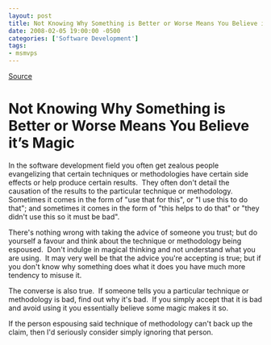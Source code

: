 ```yaml
---
layout: post
title: Not Knowing Why Something is Better or Worse Means You Believe it’s Magic
date: 2008-02-05 19:00:00 -0500
categories: ['Software Development']
tags:
- msmvps
---
```

[Source](http://blogs.msmvps.com/peterritchie/2008/02/06/not-knowing-why-something-is-better-or-worse-means-you-believe-it-s-magic/ "Permalink to Not Knowing Why Something is Better or Worse Means You Believe it’s Magic")

# Not Knowing Why Something is Better or Worse Means You Believe it’s Magic

In the software development field you often get zealous people evangelizing that certain techniques or methodologies have certain side effects or help produce certain results.  They often don't detail the causation of the results to the particular technique or methodology.  Sometimes it comes in the form of "use that for this", or "I use this to do that"; and sometimes it comes in the form of "this helps to do that" or "they didn't use this so it must be bad".

There's nothing wrong with taking the advice of someone you trust; but do yourself a favour and think about the technique or methodology being espoused.  Don't indulge in magical thinking and not understand what you are using.  It may very well be that the advice you're accepting is true; but if you don't know why something does what it does you have much more tendency to misuse it.

The converse is also true.  If someone tells you a particular technique or methodology is bad, find out why it's bad.  If you simply accept that it is bad and avoid using it you essentially believe some magic makes it so.

If the person espousing said technique of methodology can't back up the claim, then I'd seriously consider simply ignoring that person.


